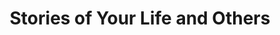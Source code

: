 ---
title: "Stories of Your Life and Others"
slug: "stories-of-your-life-and-others"
subtitle: ""
publisher: "Small Beer Press"
published: "2010"
asin: "1931520720"
authors: 
  - ted-chiang
started: "2013-09-09"
start_year: "2013"
finished: "2013-09-17"
---